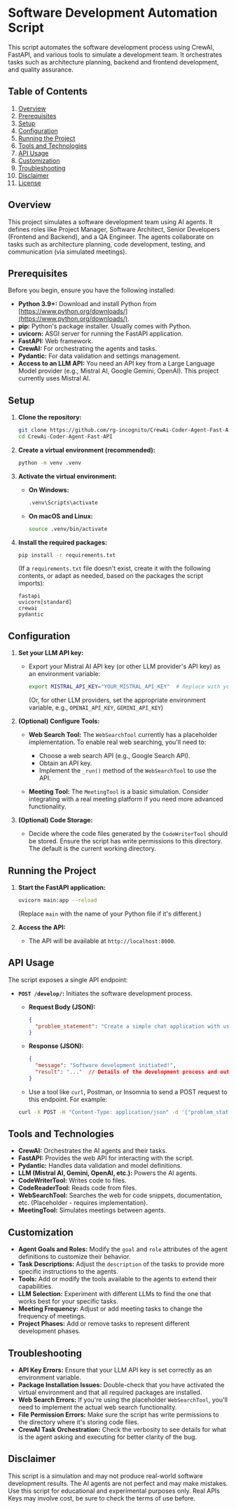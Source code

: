# Software Development Automation Script

This script automates the software development process using CrewAI, FastAPI, and various tools to simulate a development team.  It orchestrates tasks such as architecture planning, backend and frontend development, and quality assurance.

## Table of Contents

1.  [Overview](#overview)
2.  [Prerequisites](#prerequisites)
3.  [Setup](#setup)
4.  [Configuration](#configuration)
5.  [Running the Project](#running-the-project)
6.  [Tools and Technologies](#tools-and-technologies)
7.  [API Usage](#api-usage)
8.  [Customization](#customization)
9.  [Troubleshooting](#troubleshooting)
10. [Disclaimer](#disclaimer)
11. [License](#license)

## Overview

This project simulates a software development team using AI agents. It defines roles like Project Manager, Software Architect, Senior Developers (Frontend and Backend), and a QA Engineer. The agents collaborate on tasks such as architecture planning, code development, testing, and communication (via simulated meetings).

## Prerequisites

Before you begin, ensure you have the following installed:

*   **Python 3.9+:**  Download and install Python from [https://www.python.org/downloads/](https://www.python.org/downloads/).
*   **pip:** Python's package installer.  Usually comes with Python.
*   **uvicorn:**  ASGI server for running the FastAPI application.
*   **FastAPI:** Web framework.
*   **CrewAI:**  For orchestrating the agents and tasks.
*   **Pydantic:**  For data validation and settings management.
*   **Access to an LLM API:**  You need an API key from a Large Language Model provider (e.g., Mistral AI, Google Gemini, OpenAI).  This project currently uses Mistral AI.

## Setup

1.  **Clone the repository:**

    ```bash
    git clone https://github.com/rg-incognito/CrewAi-Coder-Agent-Fast-API.git
    cd CrewAi-Coder-Agent-Fast-API
    ```

2.  **Create a virtual environment (recommended):**

    ```bash
    python -m venv .venv
    ```

3.  **Activate the virtual environment:**

    *   **On Windows:**

        ```bash
        .venv\Scripts\activate
        ```

    *   **On macOS and Linux:**

        ```bash
        source .venv/bin/activate
        ```

4.  **Install the required packages:**

    ```bash
    pip install -r requirements.txt
    ```

    (If a `requirements.txt` file doesn't exist, create it with the following contents, or adapt as needed, based on the packages the script imports):

    ```
    fastapi
    uvicorn[standard]
    crewai
    pydantic
    ```

## Configuration

1.  **Set your LLM API key:**

    *   Export your Mistral AI API key (or other LLM provider's API key) as an environment variable:

        ```bash
        export MISTRAL_API_KEY="YOUR_MISTRAL_API_KEY"  # Replace with your actual API key
        ```

        (Or, for other LLM providers, set the appropriate environment variable, e.g., `OPENAI_API_KEY`, `GEMINI_API_KEY`)

2.  **(Optional) Configure Tools:**

    *   **Web Search Tool:** The `WebSearchTool` currently has a placeholder implementation.  To enable real web searching, you'll need to:

        *   Choose a web search API (e.g., Google Search API).
        *   Obtain an API key.
        *   Implement the `_run()` method of the `WebSearchTool` to use the API.

    *   **Meeting Tool:** The `MeetingTool` is a basic simulation. Consider integrating with a real meeting platform if you need more advanced functionality.

3.  **(Optional) Code Storage:**

    *   Decide where the code files generated by the `CodeWriterTool` should be stored. Ensure the script has write permissions to this directory.  The default is the current working directory.

## Running the Project

1.  **Start the FastAPI application:**

    ```bash
    uvicorn main:app --reload
    ```

    (Replace `main` with the name of your Python file if it's different.)

2.  **Access the API:**

    *   The API will be available at `http://localhost:8000`.

## API Usage

The script exposes a single API endpoint:

*   **`POST /develop/`:**  Initiates the software development process.

    *   **Request Body (JSON):**

        ```json
        {
          "problem_statement": "Create a simple chat application with user authentication and message history."
        }
        ```

    *   **Response (JSON):**

        ```json
        {
          "message": "Software development initiated!",
          "result": "..."  // Details of the development process and outcomes from the agents
        }
        ```

    * Use a tool like `curl`, Postman, or Insomnia to send a POST request to this endpoint.  For example:

    ```bash
    curl -X POST -H "Content-Type: application/json" -d '{"problem_statement": "Create a to-do list application"}' http://localhost:8000/develop/
    ```

## Tools and Technologies

*   **CrewAI:** Orchestrates the AI agents and their tasks.
*   **FastAPI:** Provides the web API for interacting with the script.
*   **Pydantic:** Handles data validation and model definitions.
*   **LLM (Mistral AI, Gemini, OpenAI, etc.):**  Powers the AI agents.
*   **CodeWriterTool:** Writes code to files.
*   **CodeReaderTool:** Reads code from files.
*   **WebSearchTool:** Searches the web for code snippets, documentation, etc. (Placeholder - requires implementation).
*   **MeetingTool:** Simulates meetings between agents.

## Customization

*   **Agent Goals and Roles:**  Modify the `goal` and `role` attributes of the agent definitions to customize their behavior.
*   **Task Descriptions:**  Adjust the `description` of the tasks to provide more specific instructions to the agents.
*   **Tools:** Add or modify the tools available to the agents to extend their capabilities.
*   **LLM Selection:** Experiment with different LLMs to find the one that works best for your specific tasks.
*   **Meeting Frequency:** Adjust or add meeting tasks to change the frequency of meetings.
*   **Project Phases:** Add or remove tasks to represent different development phases.

## Troubleshooting

*   **API Key Errors:**  Ensure that your LLM API key is set correctly as an environment variable.
*   **Package Installation Issues:** Double-check that you have activated the virtual environment and that all required packages are installed.
*   **Web Search Errors:**  If you're using the placeholder `WebSearchTool`, you'll need to implement the actual web search functionality.
*   **File Permission Errors:**  Make sure the script has write permissions to the directory where it's storing code files.
*   **CrewAI Task Orchestration:** Check the verbosity to see details for what is the agent asking and executing for better clarity of the bug.

## Disclaimer

This script is a simulation and may not produce real-world software development results. The AI agents are not perfect and may make mistakes. Use this script for educational and experimental purposes only. Real APIs Keys may involve cost, be sure to check the terms of use before.
